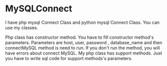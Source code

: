 # MySQLConnect

I have php mysql Connect Class and python mysql Connect Class. You can use my classes.

Php class has constructor method. You have to fill constructor method's parameters. Parameters are host, user, password
, database_name  and then connectMySQL method is need to run. If you don't run the method, you will have errors about 
connect MySQL. My php class has support methods. Just you have to write sql code for support methods's parameters.
